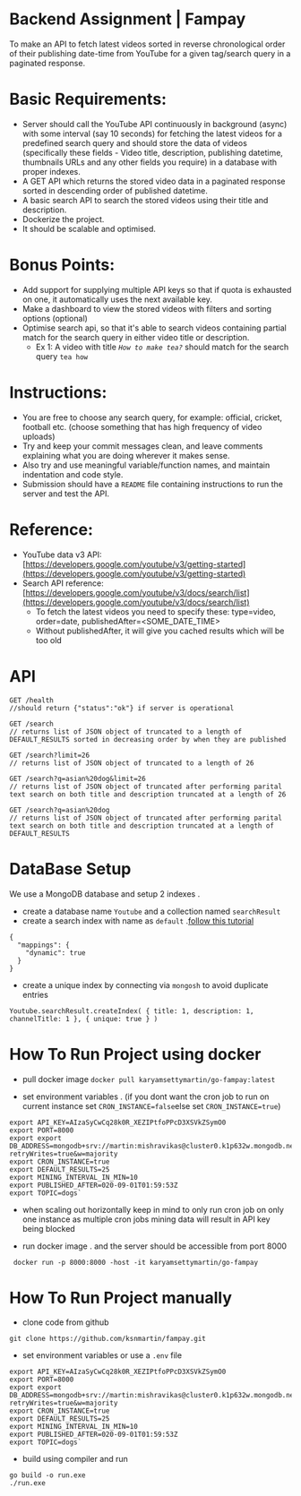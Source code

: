 <h1>Backend Assignment | Fampay </h1>

To make an API to fetch latest videos sorted in reverse chronological order of their publishing date-time from YouTube for a given tag/search query in a paginated response.

# Basic Requirements:

- Server should call the YouTube API continuously in background (async) with some interval (say 10 seconds) for fetching the latest videos for a predefined search query and should store the data of videos (specifically these fields - Video title, description, publishing datetime, thumbnails URLs and any other fields you require) in a database with proper indexes.
- A GET API which returns the stored video data in a paginated response sorted in descending order of published datetime.
- A basic search API to search the stored videos using their title and description.
- Dockerize the project.
- It should be scalable and optimised.

# Bonus Points:

- Add support for supplying multiple API keys so that if quota is exhausted on one, it automatically uses the next available key.
- Make a dashboard to view the stored videos with filters and sorting options (optional)
- Optimise search api, so that it's able to search videos containing partial match for the search query in either video title or description.
    - Ex 1: A video with title *`How to make tea?`* should match for the search query `tea how`

# Instructions:

- You are free to choose any search query, for example: official, cricket, football etc. (choose something that has high frequency of video uploads)
- Try and keep your commit messages clean, and leave comments explaining what you are doing wherever it makes sense.
- Also try and use meaningful variable/function names, and maintain indentation and code style.
- Submission should have a `README` file containing instructions to run the server and test the API.


# Reference:

- YouTube data v3 API: [https://developers.google.com/youtube/v3/getting-started](https://developers.google.com/youtube/v3/getting-started)
- Search API reference: [https://developers.google.com/youtube/v3/docs/search/list](https://developers.google.com/youtube/v3/docs/search/list)
    - To fetch the latest videos you need to specify these: type=video, order=date, publishedAfter=<SOME_DATE_TIME>
    - Without publishedAfter, it will give you cached results which will be too old
    
 # API
 ```
 GET /health
 //should return {"status":"ok"} if server is operational
 
GET /search
// returns list of JSON object of truncated to a length of DEFAULT_RESULTS sorted in decreasing order by when they are published

GET /search?limit=26
// returns list of JSON object of truncated to a length of 26

GET /search?q=asian%20dog&limit=26
// returns list of JSON object of truncated after performing parital text search on both title and description truncated at a length of 26

GET /search?q=asian%20dog
// returns list of JSON object of truncated after performing parital text search on both title and description truncated at a length of DEFAULT_RESULTS
 
 ```
# DataBase Setup
We use a MongoDB database and setup 2 indexes .
- create a database name `Youtube` and a collection named `searchResult`
- create a search index with name as `default` .[follow this tutorial](https://www.mongodb.com/docs/atlas/atlas-search/create-index/)
```
{
  "mappings": {
    "dynamic": true
  }
}
```
- create a unique index by connecting via `mongosh` to avoid duplicate entries
```
Youtube.searchResult.createIndex( { title: 1, description: 1, channelTitle: 1 }, { unique: true } )
```
# How To Run Project using docker

-  pull docker image 
`docker pull karyamsettymartin/go-fampay:latest`

- set environment variables . (if you dont want the cron job to run on current instance set `CRON_INSTANCE=false`else set `CRON_INSTANCE=true`)
```
export API_KEY=AIzaSyCwCq28k0R_XEZIPtfoPPcD3XSVkZSymO0
export PORT=8000
export export DB_ADDRESS=mongodb+srv://martin:mishravikas@cluster0.k1p632w.mongodb.net/?retryWrites=true&w=majority
export CRON_INSTANCE=true
export DEFAULT_RESULTS=25
export MINING_INTERVAL_IN_MIN=10
export PUBLISHED_AFTER=020-09-01T01:59:53Z
export TOPIC=dogs`
```
- when scaling out horizontally keep in mind to only run cron job on only one instance as multiple cron jobs mining data will result in API key being blocked


- run docker image . and the server should be accessible from port 8000
```
 docker run -p 8000:8000 -host -it karyamsettymartin/go-fampay
```
# How To Run Project manually
- clone code from github
```
git clone https://github.com/ksnmartin/fampay.git
```
- set environment variables or use a `.env` file
```
export API_KEY=AIzaSyCwCq28k0R_XEZIPtfoPPcD3XSVkZSymO0
export PORT=8000
export export DB_ADDRESS=mongodb+srv://martin:mishravikas@cluster0.k1p632w.mongodb.net/?retryWrites=true&w=majority
export CRON_INSTANCE=true
export DEFAULT_RESULTS=25
export MINING_INTERVAL_IN_MIN=10
export PUBLISHED_AFTER=020-09-01T01:59:53Z
export TOPIC=dogs`
```
- build using compiler and run
```
go build -o run.exe
./run.exe
```

